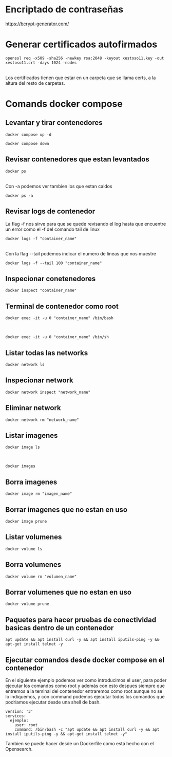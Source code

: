 
# Encriptado de contraseñas
https://bcrypt-generator.com/

# Generar certificados autofirmados
```
openssl req -x509 -sha256 -newkey rsa:2048 -keyout xestoso11.key -out xestoso11.crt -days 1024 -nodes
```
<br>
Los certificados tienen que estar en un carpeta que se llama certs, a la altura del resto de carpetas.

# Comands docker compose
## Levantar y tirar contenedores
```
docker compose up -d
```
```
docker compose down
```
## Revisar contenedores que estan levantados
```
docker ps
```
<br>
Con -a podemos ver tambien los que estan caidos

```
docker ps -a
```
## Revisar logs de contenedor
La flag -f nos sirve para que se quede revisando el log hasta que encuentre un error como el -f del comando tail de linux
<br>

```
docker logs -f "container_name"
```
<br>
Con la flag --tail podemos indicar el numero de lineas que nos muestre
<br>

```
docker logs -f --tail 100 "container_name"
```
## Inspecionar conetenedores
```
docker inspect "container_name"
```
## Terminal de contenedor como root
```
docker exec -it -u 0 "container_name" /bin/bash
```
<br>

```
docker exec -it -u 0 "container_name" /bin/sh
```
## Listar todas las networks
```
docker network ls
```
## Inspecionar network
```
docker network inspect "network_name"
```
## Eliminar network
```
docker network rm "network_name"
```
## Listar imagenes
```
docker image ls
```
<br>

```
docker images
```

## Borra imagenes
```
docker image rm "imagen_name"
```
## Borrar imagenes que no estan en uso
```
docker image prune
```
## Listar volumenes
```
docker volume ls
```
## Borra volumenes
```
docker volume rm "volumen_name"
```
## Borrar volumenes que no estan en uso
```
docker volume prune
```
## Paquetes para hacer pruebas de conectividad basicas dentro de un contenedor
```
apt update && apt install curl -y && apt install iputils-ping -y && apt-get install telnet -y
```
## Ejecutar comandos desde docker compose en el contenedor
En el siguiente ejemplo podemos ver como introducimos el user, para poder ejecutar los comandos como root y además con esto despues siempre que entremos a la teminal del contenedor entraremos como root aunque no se lo indiquemos,
y con command podemos ejecutar todos los comandos que podriamos ejecutar desde una shell de bash.
```
version: '3'
services:
  ejemplo:
    user: root
    command: /bin/bash -c "apt update && apt install curl -y && apt install iputils-ping -y && apt-get install telnet -y"
```
Tambien se puede hacer desde un Dockerfile como está hecho con el Opensearch.
